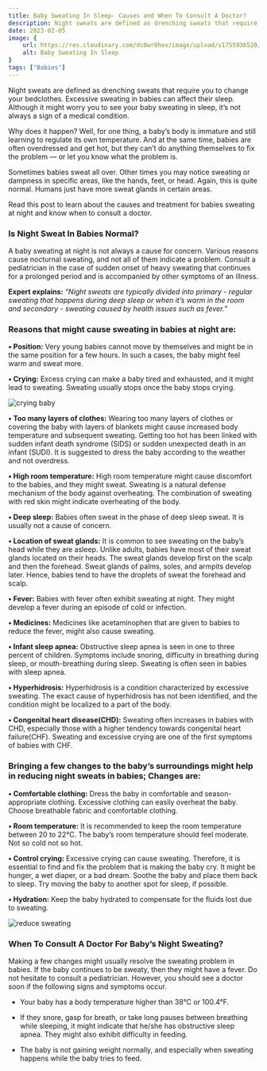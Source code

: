 ```yaml
---
title: Baby Sweating In Sleep- Causes and When To Consult A Doctor?
description: Night sweats are defined as drenching sweats that require you to change your bedclothes. Excessive sweating in babies can affect their sleep. Although&nbsp;it might worry you to see your baby sweating in sleep, it’s not alway...
date: 2023-02-05
image: {
    url: https://res.cloudinary.com/dc0wr8hev/image/upload/v1755936520/baby_sweating_in_sleep_be8con.jpg ,
    alt: Baby Sweating In Sleep
}
tags: ["Babies"]
---
```

Night sweats are defined as drenching sweats that require you to change your bedclothes. Excessive sweating in babies can affect their sleep. Although it might worry you to see your baby sweating in sleep, it’s not always a sign of a medical condition.

Why does it happen? Well, for one thing, a baby’s body is immature and still learning to regulate its own temperature. And at the same time, babies are often overdressed and get hot, but they can’t do anything themselves to fix the problem — or let you know what the problem is.

Sometimes babies sweat all over. Other times you may notice sweating or dampness in specific areas, like the hands, feet, or head. Again, this is quite normal. Humans just have more sweat glands in certain areas.

Read this post to learn about the causes and treatment for babies sweating at night and know when to consult a doctor.

### Is Night Sweat In Babies Normal?

A baby sweating at night is not always a cause for concern. Various reasons cause nocturnal sweating, and not all of them indicate a problem. Consult a pediatrician in the case of sudden onset of heavy sweating that continues for a prolonged period and is accompanied by other symptoms of an illness.

**Expert explains:** _“Night sweats are typically divided into primary - regular sweating that happens during deep sleep or when it’s warm in the room and secondary - sweating caused by health issues such as fever.”_

### Reasons that might cause sweating in babies at night are:

**• Position:** Very young babies cannot move by themselves and might be in the same position for a few hours. In such a cases, the baby might feel warm and sweat more.

**• Crying:** Excess crying can make a baby tired and exhausted, and it might lead to sweating. Sweating usually stops once the baby stops crying. 

![crying baby](https://img1.wsimg.com/isteam/ip/7d906beb-bc9b-4377-9b06-b22a3566899c/download.jpeg-23.jpg/:/cr=t:0%25,l:0%25,w:100%25,h:100%25/rs=w:1280)

**• Too many layers of clothes:** Wearing too many layers of clothes or covering the baby with layers of blankets might cause increased body temperature and subsequent sweating. Getting too hot has been linked with sudden infant death syndrome (SIDS) or sudden unexpected death in an infant (SUDI). It is suggested to dress the baby according to the weather and not overdress.

**• High room temperature:** High room temperature might cause discomfort to the babies, and they might sweat. Sweating is a natural defense mechanism of the body against overheating. The combination of sweating with red skin might indicate overheating of the body.

**• Deep sleep:** Babies often sweat in the phase of deep sleep sweat. It is usually not a cause of concern.

**• Location of sweat glands:** It is common to see sweating on the baby’s head while they are asleep. Unlike adults, babies have most of their sweat glands located on their heads. The sweat glands develop first on the scalp and then the forehead. Sweat glands of palms, soles, and armpits develop later. Hence, babies tend to have the droplets of sweat the forehead and scalp.

**• Fever:** Babies with fever often exhibit sweating at night. They might develop a fever during an episode of cold or infection.

**• Medicines:** Medicines like acetaminophen that are given to babies to reduce the fever, might also cause sweating.

**• Infant sleep apnea:** Obstructive sleep apnea is seen in one to three percent of children. Symptoms include snoring, difficulty in breathing during sleep, or mouth-breathing during sleep. Sweating is often seen in babies with sleep apnea.

**• Hyperhidrosis:** Hyperhidrosis is a condition characterized by excessive sweating. The exact cause of hyperhidrosis has not been identified, and the condition might be localized to a part of the body.

**• Congenital heart disease(CHD):** Sweating often increases in babies with CHD, especially those with a higher tendency towards congenital heart failure(CHF). Sweating and excessive crying are one of the first symptoms of babies with CHF.

### Bringing a few changes to the baby’s surroundings might help in reducing night sweats in babies; Changes are:

**• Comfortable clothing:** Dress the baby in comfortable and season-appropriate clothing. Excessive clothing can easily overheat the baby. Choose breathable fabric and comfortable clothing.

**• Room temperature:** It is recommended to keep the room temperature between 20 to 22°C. The baby’s room temperature should feel moderate. Not so cold not so hot.

**• Control crying:** Excessive crying can cause sweating. Therefore, it is essential to find and fix the problem that is making the baby cry. It might be hunger, a wet diaper, or a bad dream. Soothe the baby and place them back to sleep. Try moving the baby to another spot for sleep, if possible.

**• Hydration:** Keep the baby hydrated to compensate for the fluids lost due to sweating. 

![reduce sweating](https://img1.wsimg.com/isteam/ip/7d906beb-bc9b-4377-9b06-b22a3566899c/images.jpeg-69.jpg/:/cr=t:0%25,l:0%25,w:100%25,h:100%25/rs=w:1280)

### When To Consult A Doctor For Baby’s Night Sweating?

Making a few changes might usually resolve the sweating problem in babies. If the baby continues to be sweaty, then they might have a fever. Do not hesitate to consult a pediatrician.
However, you should see a doctor soon if the following signs and symptoms occur.

- Your baby has a body temperature higher than 38°C or 100.4°F.

- If they snore, gasp for breath, or take long pauses between breathing while sleeping, it might indicate that he/she has obstructive sleep apnea. They might also exhibit difficulty in feeding.

- The baby is not gaining weight normally, and especially when sweating happens while the baby tries to feed.